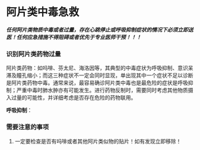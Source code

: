 # 阿片类中毒急救
***任何阿片类物质中毒或者过量，存在心跳停止或呼吸抑制症状的情况下必须立即送医！任何应急措施不得阻碍或者优先于专业医师干预！！！***
### 识别阿片类药物过量
阿片类药物：如吗啡、芬太尼、海洛因等，其典型的中毒症状为呼吸抑制、意识呆滞及瞳孔缩小；而这三种症状不一定会同时显现，单出现其中一个症状不足以诊断是阿片类药物中毒。通常来说，最容易确诊阿片类中毒也是最危险的症状是呼吸抑制；严重中毒时肺水肿亦有可能发生。进行药物反制时，需要同时考虑其他物质摄入过量的可能性，并详细考虑是否存在危险的药物联用。

**呼吸抑制**：

### 需要注意的事项
1. 一定要检查是否有吗啡或者其他阿片类似物的贴片！如有发现立即移除！
